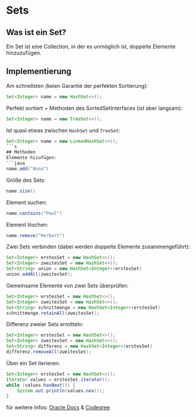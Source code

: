 # Sets
## Was ist ein Set?
Ein Set ist eine Collection, in der es unmöglich ist, doppelte Elemente hinzuzufügen.

## Implementierung
Am schnellsten (keien Garantie der perfekten Sortierung):
```java
Set<Integer> name = new HashSet<>();
```
Perfekt sortiert + Methoden des SortedSetInterfaces (ist aber langsam):
```java
Set<Integer> name = new TreeSet<>();
```
Ist quasi etwas zwischen `HashSet` und `TreeSet`:
```java
Set<Integer> name = new LinkedHashSet<>();
```s
## Methoden
Elemente hizufügen: 
```java
name.add("Anna")
```
Größe des Sets: 
```java
name.size()
```
Element suchen: 
```java
name.contains("Paul")
```
Element löschen:
```java
name.remove("Herbert")
```
Zwei Sets verbinden (dabei werden doppelte Elemente zusammengeführt): 
```java
Set<Integer> erstesSet = new HashSet<>();
Set<Integer> zweitesSet = new HashSet<>();
Set<String> union = new HashSet<Integer>(erstesSet)
union.addAll(zweitesSet);
```
Gemeinsame Elemente von zwei Sets überprüfen:
```java
Set<Integer> erstesSet = new HashSet<>();
Set<Integer> zweitesSet = new HashSet<>();
Set<String> schnittmenge = new HashSet<Integer>(erstesSet)
schnittmenge.retainAll(zweitesSet);
```
Differenz zweier Sets ermitteln:
```java
Set<Integer> erstesSet = new HashSet<>();
Set<Integer> zweitesSet = new HashSet<>();
Set<String> differenz = new HashSet<Integer>(erstesSet)
differenz.removeAll(zweitesSet);
```
Über ein Set iterieren:
```java
Set<Integer> erstesSet = new HashSet<>();
Iterator values = erstesSet.iterator();
while (values.hasNext()) {
    System.out.println(values.nex());
}
```
        
für weitere Infos:
[Oracle Docs](https://docs.oracle.com/javase/tutorial/collections/implementations/set.html)
&  [Codegree](https://codegree.de/java-set-der-grosse-guide/)